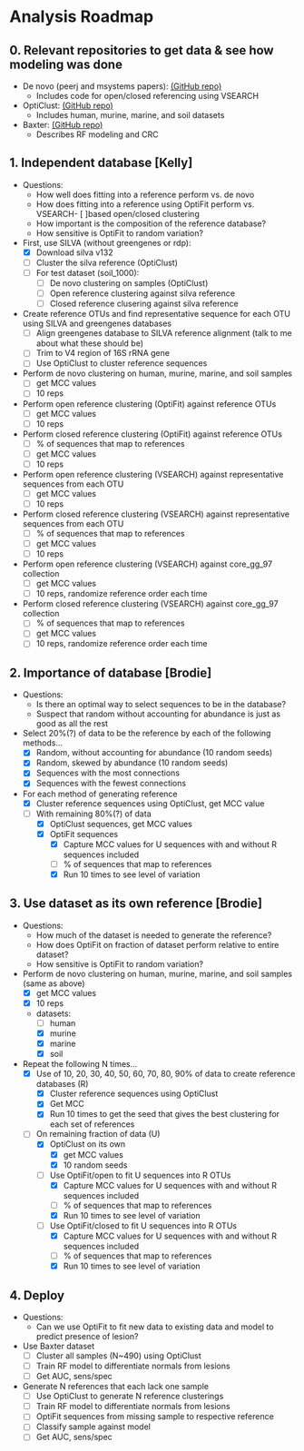 # Analysis Roadmap

## 0. Relevant repositories to get data & see how modeling was done
* De novo (peerj and msystems papers): [(GitHub repo)](https://github.com/SchlossLab/Schloss_Cluster_PeerJ_2015)
	- Includes code for open/closed referencing using VSEARCH
* OptiClust: [(GitHub repo)](https://github.com/SchlossLab/Westcott_OptiClust_mSphere_2017)
	- Includes human, murine, marine, and soil datasets
* Baxter: [(GitHub repo)](https://github.com/SchlossLab/Baxter_glne007Modeling_GenomeMed_2015)
	- Describes RF modeling and CRC


## 1. Independent database [Kelly]
* Questions:
	- How well does fitting into a reference perform vs. de novo
	- How does fitting into a reference using OptiFit perform vs. VSEARCH- [ ]based open/closed clustering
	- How important is the composition of the reference database?
 	- How sensitive is OptiFit to random variation?
* First, use SILVA (without greengenes or rdp):
    - [x] Download silva v132
    - [ ] Cluster the silva reference (OptiClust)
    - [ ] For test dataset (soil_1000):
        - [ ] De novo clustering on samples (OptiClust)
        - [ ] Open reference clustering against silva reference
        - [ ] Closed reference clusering against silva reference
* Create reference OTUs and find representative sequence for each OTU using SILVA and greengenes databases
	- [ ] Align greengenes database to SILVA reference alignment (talk to me about what these should be)
	- [ ] Trim to V4 region of 16S rRNA gene
	- [ ] Use OptiClust to cluster reference sequences
* Perform de novo clustering on human, murine, marine, and soil samples
	- [ ] get MCC values
	- [ ] 10 reps
* Perform open reference clustering (OptiFit) against reference OTUs
	- [ ] get MCC values
	- [ ] 10 reps
* Perform closed reference clustering (OptiFit) against reference OTUs
	- [ ] % of sequences that map to references
	- [ ] get MCC values
	- [ ] 10 reps
* Perform open reference clustering (VSEARCH) against representative sequences from each OTU
	- [ ] get MCC values
	- [ ] 10 reps
* Perform closed reference clustering (VSEARCH) against representative sequences from each OTU
	- [ ] % of sequences that map to references
	- [ ] get MCC values
	- [ ] 10 reps
* Perform open reference clustering (VSEARCH) against core_gg_97 collection
	- [ ] get MCC values
	- [ ] 10 reps, randomize reference order each time
* Perform closed reference clustering (VSEARCH) against core_gg_97 collection
	- [ ] % of sequences that map to references
	- [ ] get MCC values
	- [ ] 10 reps, randomize reference order each time

## 2. Importance of database [Brodie]
* Questions:
	- Is there an optimal way to select sequences to be in the database?
	- Suspect that random without accounting for abundance is just as good as all the rest
* Select 20%(?) of data to be the reference by each of the following methods...
	- [x] Random, without accounting for abundance (10 random seeds)
	- [x] Random, skewed by abundance (10 random seeds)
	- [x] Sequences with the most connections
	- [x] Sequences with the fewest connections
* For each method of generating reference
	- [x] Cluster reference sequences using OptiClust, get MCC value
	- [ ] With remaining 80%(?) of data
		- [x] OptiClust sequences, get MCC values
		- [x] OptiFit sequences
 			- [x] Capture MCC values for U sequences with and without R sequences included
			- [ ] % of sequences that map to references
			- [x] Run 10 times to see level of variation

## 3. Use dataset as its own reference [Brodie]
* Questions:
	- How much of the dataset is needed to generate the reference?
	- How does OptiFit on fraction of dataset perform relative to entire dataset?
	- How sensitive is OptiFit to random variation?
* Perform de novo clustering on human, murine, marine, and soil samples (same as above)
	- [x] get MCC values
	- [x] 10 reps
	- datasets:
		- [ ] human
		- [x] murine
		- [x] marine
		- [x] soil
* Repeat the following N times...
	- [x] Use of 10, 20, 30, 40, 50, 60, 70, 80, 90% of data to create reference databases (R)
		- [x] Cluster reference sequences using OptiClust
		- [x] Get MCC
		- [x] Run 10 times to get the seed that gives the best clustering for each set of references
	- [ ] On remaining fraction of data (U)
		- [x] OptiClust on its own
			- [x] get MCC values
			- [x] 10 random seeds
		- [ ] Use OptiFit/open to fit U sequences into R OTUs
			- [x] Capture MCC values for U sequences with and without R sequences included
			- [ ] % of sequences that map to references
			- [x] Run 10 times to see level of variation
		- [ ] Use OptiFit/closed to fit U sequences into R OTUs
			- [x] Capture MCC values for U sequences with and without R sequences included
			- [ ] % of sequences that map to references
			- [x] Run 10 times to see level of variation

## 4. Deploy
* Questions:
	- Can we use OptiFit to fit new data to existing data and model to predict presence of lesion?
* Use Baxter dataset
	- [ ] Cluster all samples (N~490) using OptiClust
	- [ ] Train RF model to differentiate normals from lesions
	- [ ] Get AUC, sens/spec
* Generate N references that each lack one sample
	- [ ] Use OptiClust to generate N reference clusterings
	- [ ] Train RF model to differentiate normals from lesions
	- [ ] OptiFit sequences from missing sample to respective reference
	- [ ] Classify sample against model
	- [ ] Get AUC, sens/spec
